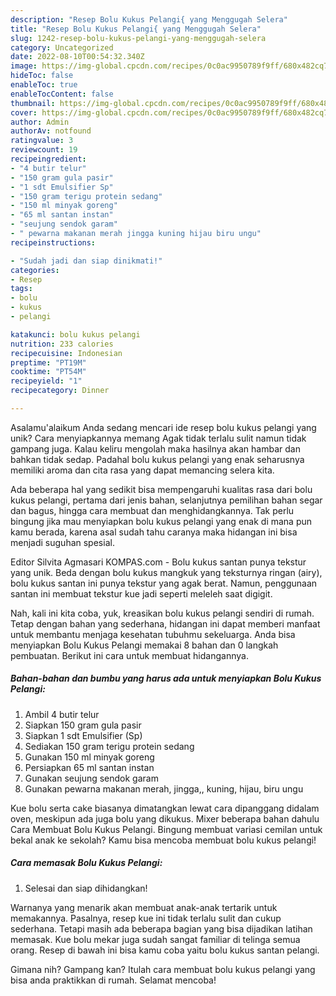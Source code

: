 ```yaml
---
description: "Resep Bolu Kukus Pelangi{ yang Menggugah Selera"
title: "Resep Bolu Kukus Pelangi{ yang Menggugah Selera"
slug: 1242-resep-bolu-kukus-pelangi-yang-menggugah-selera
category: Uncategorized
date: 2022-08-10T00:54:32.340Z
image: https://img-global.cpcdn.com/recipes/0c0ac9950789f9ff/680x482cq70/bolu-kukus-pelangi-foto-resep-utama.jpg
hideToc: false
enableToc: true
enableTocContent: false
thumbnail: https://img-global.cpcdn.com/recipes/0c0ac9950789f9ff/680x482cq70/bolu-kukus-pelangi-foto-resep-utama.jpg
cover: https://img-global.cpcdn.com/recipes/0c0ac9950789f9ff/680x482cq70/bolu-kukus-pelangi-foto-resep-utama.jpg
author: Admin
authorAv: notfound
ratingvalue: 3
reviewcount: 19
recipeingredient:
- "4 butir telur"
- "150 gram gula pasir"
- "1 sdt Emulsifier Sp"
- "150 gram terigu protein sedang"
- "150 ml minyak goreng"
- "65 ml santan instan"
- "seujung sendok garam"
- " pewarna makanan merah jingga kuning hijau biru ungu"
recipeinstructions:

- "Sudah jadi dan siap dinikmati!"
categories:
- Resep
tags:
- bolu
- kukus
- pelangi

katakunci: bolu kukus pelangi 
nutrition: 233 calories
recipecuisine: Indonesian
preptime: "PT19M"
cooktime: "PT54M"
recipeyield: "1"
recipecategory: Dinner

---
```



Asalamu'alaikum Anda sedang mencari ide resep bolu kukus pelangi yang unik? Cara menyiapkannya memang Agak tidak terlalu sulit namun tidak gampang juga. Kalau keliru mengolah maka hasilnya akan hambar dan bahkan tidak sedap. Padahal bolu kukus pelangi yang enak seharusnya memiliki aroma dan cita rasa yang dapat memancing selera kita.


Ada beberapa hal yang sedikit bisa mempengaruhi kualitas rasa dari bolu kukus pelangi, pertama dari jenis bahan, selanjutnya pemilihan bahan segar dan bagus, hingga cara membuat dan menghidangkannya. Tak perlu bingung jika mau menyiapkan bolu kukus pelangi yang enak di mana pun kamu berada, karena asal sudah tahu caranya maka hidangan ini bisa menjadi suguhan spesial.

Editor Silvita Agmasari KOMPAS.com - Bolu kukus santan punya tekstur yang unik. Beda dengan bolu kukus mangkuk yang teksturnya ringan (airy), bolu kukus santan ini punya tekstur yang agak berat. Namun, penggunaan santan ini membuat tekstur kue jadi seperti meleleh saat digigit.


Nah, kali ini kita coba, yuk, kreasikan bolu kukus pelangi sendiri di rumah. Tetap dengan bahan yang sederhana, hidangan ini dapat memberi manfaat untuk membantu menjaga kesehatan tubuhmu sekeluarga. Anda bisa menyiapkan Bolu Kukus Pelangi memakai 8 bahan dan 0 langkah pembuatan. Berikut ini cara untuk membuat hidangannya.

<!--inarticleads1-->

##### Bahan-bahan dan bumbu yang harus ada untuk menyiapkan Bolu Kukus Pelangi:

1. Ambil 4 butir telur
1. Siapkan 150 gram gula pasir
1. Siapkan 1 sdt Emulsifier (Sp)
1. Sediakan 150 gram terigu protein sedang
1. Gunakan 150 ml minyak goreng
1. Persiapkan 65 ml santan instan
1. Gunakan seujung sendok garam
1. Gunakan  pewarna makanan merah, jingga,, kuning, hijau, biru ungu


Kue bolu serta cake biasanya dimatangkan lewat cara dipanggang didalam oven, meskipun ada juga bolu yang dikukus. Mixer beberapa bahan dahulu Cara Membuat Bolu Kukus Pelangi. Bingung membuat variasi cemilan untuk bekal anak ke sekolah? Kamu bisa mencoba membuat bolu kukus pelangi! 

<!--inarticleads2-->

##### Cara memasak Bolu Kukus Pelangi:


1. Selesai dan siap dihidangkan!

Warnanya yang menarik akan membuat anak-anak tertarik untuk memakannya. Pasalnya, resep kue ini tidak terlalu sulit dan cukup sederhana. Tetapi masih ada beberapa bagian yang bisa dijadikan latihan memasak. Kue bolu mekar juga sudah sangat familiar di telinga semua orang. Resep di bawah ini bisa kamu coba yaitu bolu kukus santan pelangi. 

Gimana nih? Gampang kan? Itulah cara membuat bolu kukus pelangi yang bisa anda praktikkan di rumah. Selamat mencoba!
